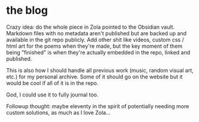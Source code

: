 # the blog

Crazy idea: do the whole piece in Zola pointed to the Obsidian vault. Markdown files with no metadata aren't published but are backed up and available in the git repo publicly. Add other shit like videos, custom css / html art for the poems when they're made, but the key moment of them being "finished" is when they're actually embedded in the repo, linked and published.

This is also how I should handle all previous work (music, random visual art, etc.) for my personal archive. Some of it should go on the website but it would be cool if all of it is in the repo. 

God, I could use it to fully journal too.

Followup thought: maybe eleventy in the spirit of potentially needing more custom solutions, as much as I love Zola...